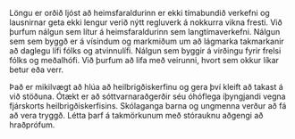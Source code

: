 Löngu er orðið ljóst að heimsfaraldurinn er ekki tímabundið verkefni og lausnirnar geta ekki lengur verið nýtt regluverk á nokkurra vikna fresti. Við þurfum nálgun sem lítur á heimsfaraldurinn sem langtímaverkefni. Nálgun sem sem byggð er á vísindum og markmiðum um að lágmarka takmarkanir að daglegu lífi fólks og atvinnulífi. Nálgun sem byggir á virðingu fyrir frelsi fólks og meðalhófi. Við þurfum að lifa með veirunni, hvort sem okkur líkar betur eða verr. 

Það er mikilvægt að hlúa að heilbrigðiskerfinu og gera því kleift að takast á við stöðuna. Ótækt er að sóttvarnaraðgerðir séu óhóflega íþyngjandi vegna fjárskorts heilbrigðiskerfisins. Skólaganga barna og ungmenna verður að fá að vera tryggð. Létta þarf á takmörkunum með stórauknu aðgengi að hraðprófum.
